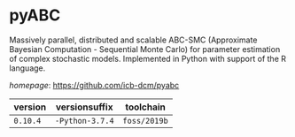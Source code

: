 # pyABC

Massively parallel, distributed and scalable ABC-SMC (Approximate Bayesian Computation - Sequential Monte Carlo) for parameter estimation of complex stochastic models.  Implemented in Python with support of the R language.

*homepage*: <https://github.com/icb-dcm/pyabc>

version | versionsuffix | toolchain
--------|---------------|----------
``0.10.4`` | ``-Python-3.7.4`` | ``foss/2019b``
